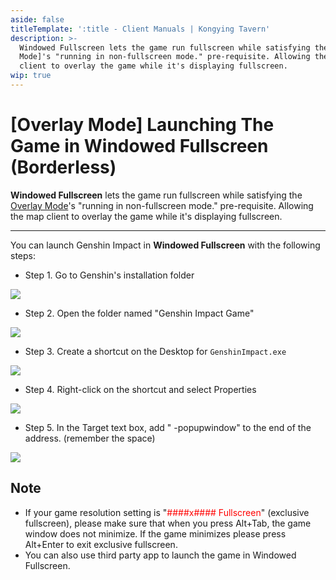```yaml
---
aside: false
titleTemplate: ':title - Client Manuals | Kongying Tavern'
description: >-
  Windowed Fullscreen lets the game run fullscreen while satisfying the [Overlay
  Mode]'s "running in non-fullscreen mode." pre-requisite. Allowing the map
  client to overlay the game while it's displaying fullscreen.
wip: true
---
```


[文：【窗口全屏/无边框窗口模式】启动游戏]: # 'https://support.qq.com/products/321980/faqs/97887'

# [Overlay Mode] Launching The Game in Windowed Fullscreen (Borderless)

**Windowed Fullscreen** lets the game run fullscreen while satisfying the [Overlay Mode](./overlay-mode)'s "running in non-fullscreen mode." pre-requisite. Allowing the map client to overlay the game while it's displaying fullscreen.

---

You can launch Genshin Impact in **Windowed Fullscreen** with the following steps:

- Step 1. Go to Genshin's installation folder

![](/imgs/fr/manual/fullscreen-windowed/1.png)

- Step 2. Open the folder named "Genshin Impact Game"

![](/imgs/fr/manual/fullscreen-windowed/2.png)

- Step 3. Create a shortcut on the Desktop for `GenshinImpact.exe`

![](/imgs/fr/manual/fullscreen-windowed/3.png)

- Step 4. Right-click on the shortcut and select Properties

![](/imgs/fr/manual/fullscreen-windowed/4.png)

- Step 5. In the Target text box, add " -popupwindow" to the end of the address. (remember the space)

![](/imgs/fr/manual/fullscreen-windowed/5.png)

## Note

- If your game resolution setting is "<span style="color: red">####x#### Fullscreen</span>" (exclusive fullscreen), please make sure that when you press Alt+Tab, the game window does not minimize. If the game minimizes please press Alt+Enter to exit exclusive fullscreen.
- You can also use third party app to launch the game in Windowed Fullscreen.
